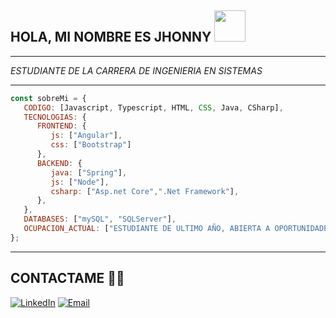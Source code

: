 <h2> HOLA, MI NOMBRE ES JHONNY <img src="https://media.giphy.com/media/fYSnHlufseco8Fh93Z/giphy.gif" width="50"></h2>

___

<p>
   <em>
      ESTUDIANTE DE LA CARRERA DE INGENIERIA EN SISTEMAS
   </em>
</p>

___

```javascript
const sobreMi = {
   CODIGO: [Javascript, Typescript, HTML, CSS, Java, CSharp],
   TECNOLOGIAS: {   
      FRONTEND: {
         js: ["Angular"],
         css: ["Bootstrap"]
      },
      BACKEND: {
         java: ["Spring"],
         js: ["Node"],
         csharp: ["Asp.net Core",".Net Framework"],
      },
   },
   DATABASES: ["mySQL", "SQLServer"],
   OCUPACION_ACTUAL: ["ESTUDIANTE DE ULTIMO AÑO, ABIERTA A OPORTUNIDADES LABORALES"],
};
```

___

## CONTACTAME  🤝🏻
<a href="https://www.linkedin.com/in/jrc-rojas/"><img alt="LinkedIn" src="https://img.shields.io/badge/LinkedIn-Jhonny%20Rojas-blue"></a>
<a href="mailto:rojascjhonny@gmail.com"><img alt="Email" src="https://img.shields.io/badge/Email-rojascjhonny%40gmail.com-red"></a>
